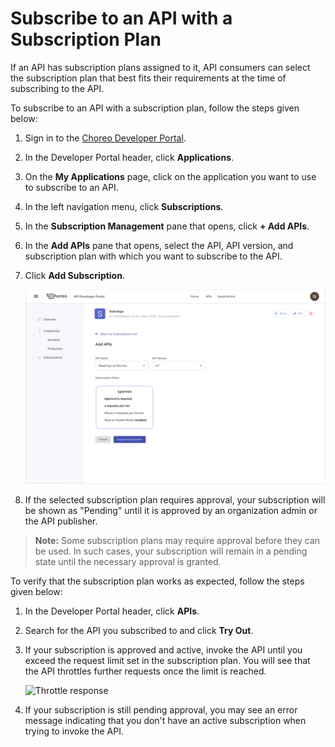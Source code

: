 # Subscribe to an API with a Subscription Plan

If an API has subscription plans assigned to it, API consumers can select the subscription plan that best fits their requirements at the time of subscribing to the API.

To subscribe to an API with a subscription plan, follow the steps given below:

1. Sign in to the [Choreo Developer Portal](https://devportal.choreo.dev).
2. In the Developer Portal header, click **Applications**.
3. On the **My Applications** page, click on the application you want to use to subscribe to an API.
4. In the left navigation menu, click **Subscriptions**. 
5. In the **Subscription Management** pane that opens, click **+ Add APIs**.
6. In the **Add APIs** pane that opens, select the API, API version, and subscription plan with which you want to subscribe to the API.
7. Click **Add Subscription**.

    ![Add subscription](../../assets/img/api-management/manage-api-traffic/add-subscription.png)

8. If the selected subscription plan requires approval, your subscription will be shown as "Pending" until it is approved by an organization admin or the API publisher.

> **Note:** Some subscription plans may require approval before they can be used. In such cases, your subscription will remain in a pending state until the necessary approval is granted.

To verify that the subscription plan works as expected, follow the steps given below:

1. In the Developer Portal header, click **APIs**.
2. Search for the API you subscribed to and click **Try Out**.
3. If your subscription is approved and active, invoke the API until you exceed the request limit set in the subscription plan. You will see that the API throttles further requests once the limit is reached.

    ![Throttle response](../../assets/img/api-management/manage-api-traffic/throttle-response.png)

4. If your subscription is still pending approval, you may see an error message indicating that you don't have an active subscription when trying to invoke the API.

